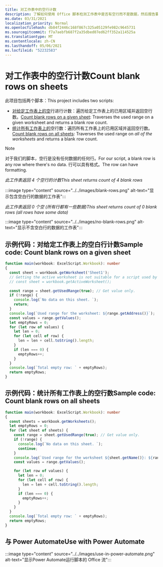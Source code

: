 ```yaml
---
title: 对工作表中的空行计数
description: 了解如何使用 Office 脚本检测工作表中是否有空行而不是数据，然后报告要用于数据流的空白Power Automate计数。
ms.date: 03/31/2021
localization_priority: Normal
ms.openlocfilehash: db84f2446c168f867c325a05129fe982c9645731
ms.sourcegitcommit: f7a7aebfb687f2a35dbed07ed62ff352a114525a
ms.translationtype: MT
ms.contentlocale: zh-CN
ms.lasthandoff: 05/06/2021
ms.locfileid: "52232583"
---
```

# <a name="count-blank-rows-on-sheets"></a><span data-ttu-id="6d71a-103">对工作表中的空行计数</span><span class="sxs-lookup"><span data-stu-id="6d71a-103">Count blank rows on sheets</span></span>

<span data-ttu-id="6d71a-104">此项目包括两个脚本：</span><span class="sxs-lookup"><span data-stu-id="6d71a-104">This project includes two scripts:</span></span>

* <span data-ttu-id="6d71a-105">[对给定工作表上的空](#sample-code-count-blank-rows-on-a-given-sheet)行进行计数：遍历给定工作表上的已用区域并返回空行数。</span><span class="sxs-lookup"><span data-stu-id="6d71a-105">[Count blank rows on a given sheet](#sample-code-count-blank-rows-on-a-given-sheet): Traverses the used range on a given worksheet and returns a blank row count.</span></span>
* <span data-ttu-id="6d71a-106">[统计所有工作表上的](#sample-code-count-blank-rows-on-all-sheets)空行数：遍历所有工作表上的已用区域并返回空行数。</span><span class="sxs-lookup"><span data-stu-id="6d71a-106">[Count blank rows on all sheets](#sample-code-count-blank-rows-on-all-sheets): Traverses the used range on _all of the worksheets_ and returns a blank row count.</span></span>

> [!NOTE]
> <span data-ttu-id="6d71a-107">对于我们的脚本，空行是没有任何数据的任何行。</span><span class="sxs-lookup"><span data-stu-id="6d71a-107">For our script, a blank row is any row where there's no data.</span></span> <span data-ttu-id="6d71a-108">行可以具有格式。</span><span class="sxs-lookup"><span data-stu-id="6d71a-108">The row can have formatting.</span></span>

<span data-ttu-id="6d71a-109">_此工作表返回 4 个空行的计数_</span><span class="sxs-lookup"><span data-stu-id="6d71a-109">_This sheet returns count of 4 blank rows_</span></span>

:::image type="content" source="../../images/blank-rows.png" alt-text="显示包含空白行的数据的工作表":::

<span data-ttu-id="6d71a-111">_此工作表返回 0 个空 (所有行都有一些数据)_</span><span class="sxs-lookup"><span data-stu-id="6d71a-111">_This sheet returns count of 0 blank rows (all rows have some data)_</span></span>

:::image type="content" source="../../images/no-blank-rows.png" alt-text="显示不含空白行的数据的工作表":::

## <a name="sample-code-count-blank-rows-on-a-given-sheet"></a><span data-ttu-id="6d71a-113">示例代码：对给定工作表上的空白行计数</span><span class="sxs-lookup"><span data-stu-id="6d71a-113">Sample code: Count blank rows on a given sheet</span></span>

```TypeScript
function main(workbook: ExcelScript.Workbook): number
{
  const sheet = workbook.getWorksheet('Sheet1'); 
  // Getting the active worksheet is not suitable for a script used by Power Automate.
  // const sheet = workbook.getActiveWorksheet();
  
  const range = sheet.getUsedRange(true); // Get value only.
  if (!range) {
    console.log(`No data on this sheet. `);
    return;
  }
  console.log(`Used range for the worksheet: ${range.getAddress()}`);
  const values = range.getValues();
  let emptyRows = 0;
  for (let row of values) {
    let len = 0; 
    for (let cell of row) {
      len = len + cell.toString().length;
    }
    if (len === 0) { 
      emptyRows++;
    }
  }
  console.log(`Total empty row: ` + emptyRows);
  return emptyRows;
}
```

## <a name="sample-code-count-blank-rows-on-all-sheets"></a><span data-ttu-id="6d71a-114">示例代码：统计所有工作表上的空行数</span><span class="sxs-lookup"><span data-stu-id="6d71a-114">Sample code: Count blank rows on all sheets</span></span>

```TypeScript
function main(workbook: ExcelScript.Workbook): number
{
  const sheets = workbook.getWorksheets();
  let emptyRows = 0;
  for (let sheet of sheets) { 
    const range = sheet.getUsedRange(true); // Get value only.
    if (!range) {
      console.log(`No data on this sheet. `);
      continue;
    }
    console.log(`Used range for the worksheet ${sheet.getName()}: ${range.getAddress()}`);
    const values = range.getValues();

    for (let row of values) {
      let len = 0;
      for (let cell of row) {
        len = len + cell.toString().length;
      }
      if (len === 0) {
        emptyRows++;
      }
    }
  }
  console.log(`Total empty row: ` + emptyRows);
  return emptyRows;
}
```

## <a name="use-with-power-automate"></a><span data-ttu-id="6d71a-115">与 Power Automate</span><span class="sxs-lookup"><span data-stu-id="6d71a-115">Use with Power Automate</span></span>

:::image type="content" source="../../images/use-in-power-automate.png" alt-text="显示Power Automate运行脚本的 Office 流":::
